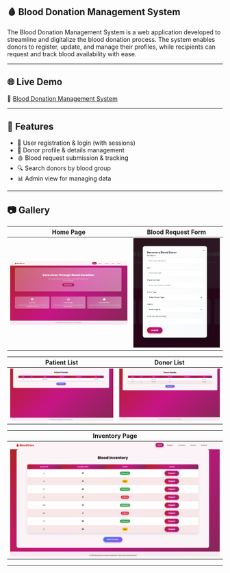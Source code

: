 ## 🩸 Blood Donation Management System


The Blood Donation Management System is a web application developed to streamline and digitalize the blood donation process. The system enables donors to register, update, and manage their profiles, while recipients can request and track blood availability with ease.


---

## 🌐 Live Demo  
🔗 [Blood Donation Management System](https://adityamahekar.github.io/Blood_Donation__Management/)

---

## 🚀 Features
- 🧍 User registration & login (with sessions)  
- 👤 Donor profile & details management  
- 🩸 Blood request submission & tracking  
- 🔍 Search donors by blood group
- 📊 Admin view for managing data  

---

## 📷 Gallery 

| Home Page | Blood Request Form |
|------------|--------------------|
| ![Home Page](bb1.png) | ![Blood Request Form](bb2.png) |

| Patient List | Donor List |
|--------------|------------|
| ![Patient List](bb5.png) | ![Donor List](bb4.png) |

| Inventory Page |
|--------------|
| ![Inventory List](bb3.png) |
---








